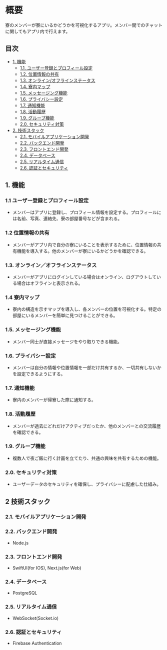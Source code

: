 # 概要
寮のメンバーが寮にいるかどうかを可視化するアプリ。メンバー間でのチャットに関してもアプリ内で行えます。

## 目次

- [1. 機能](#1-機能)
  - [1.1. ユーザー登録とプロフィール設定](#11-ユーザー登録とプロフィール設定)
  - [1.2. 位置情報の共有](#12-位置情報の共有)
  - [1.3. オンライン/オフラインステータス](#13-オンライン/オフラインステータス)
  - [1.4. 寮内マップ](#14-寮内マップ)
  - [1.5. メッセージング機能](#15-メッセージング機能)
  - [1.6. プライバシー設定](#16-プライバシー設定)
  - [1.7. 通知機能](#17-通知機能)
  - [1.8. 活動履歴](#18-活動履歴)
  - [1.9. グループ機能](#19-グループ機能)
  - [2.0. セキュリティ対策](#20-セキュリティ対策)
- [2. 技術スタック](#2-技術スタック)
  - [2.1. モバイルアプリケーション開発](#21-モバイルアプリケーション開発)
  - [2.2. バックエンド開発](#22-バックエンド開発)
  - [2.3. フロントエンド開発](#23-フロントエンド開発)
  - [2.4. データベース](#24-データベース)
  - [2.5. リアルタイム通信](#25-リアルタイム通信)
  - [2.6. 認証とセキュリティ](#26-認証とセキュリティ)

## 1. 機能

### 1.1 ユーザー登録とプロフィール設定
* メンバーはアプリに登録し、プロフィール情報を設定する。プロフィールには名前、写真、連絡先、寮の部屋番号などが含まれる。

### 1.2 位置情報の共有
* メンバーがアプリ内で自分の寮にいることを表示するために、位置情報の共有機能を導入する。他のメンバーが寮にいるかどうかを確認できる。

### 1.3. オンライン／オフラインステータス
* メンバーがアプリにログインしている場合はオンライン、ログアウトしている場合はオフラインと表示される。

### 1.4 寮内マップ
* 寮内の構造を示すマップを導入し、各メンバーの位置を可視化する。特定の部屋にいるメンバーを簡単に見つけることができる。

### 1.5. メッセージング機能
* メンバー同士が直接メッセージをやり取りできる機能。

### 1.6. プライバシー設定
* メンバーは自分の情報や位置情報を一部だけ共有するか、一切共有しないかを設定できるようにする。

### 1.7. 通知機能
* 寮内のメンバーが帰寮した際に通知する。

### 1.8. 活動履歴
* メンバーが過去にどれだけアクティブだったか、他のメンバーとの交流履歴を確認できる。

### 1.9. グループ機能
* 複数人で夜ご飯に行く計画を立てたり、共通の興味を共有するための機能。

### 2.0. セキュリティ対策
* ユーザーデータのセキュリティを確保し、プライバシーに配慮した仕組み。

## 2 技術スタック

### 2.1. モバイルアプリケーション開発
### 2.2. バックエンド開発
* Node.js
### 2.3. フロントエンド開発
* SwiftUI(for IOS), Next.js(for Web)
### 2.4. データベース
* PostgreSQL
### 2.5. リアルタイム通信
* WebSocket(Socket.io)
### 2.6. 認証とセキュリティ
* Firebase Authentication